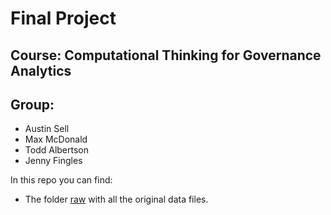 # Final Project
## Course: Computational Thinking for Governance Analytics

## Group: 

* Austin Sell
* Max McDonald
* Todd Albertson
* Jenny Fingles

In this repo you can find:

* The folder [raw](https://github.com/arsell/599-Project/tree/master/raw) with all the original data files.
